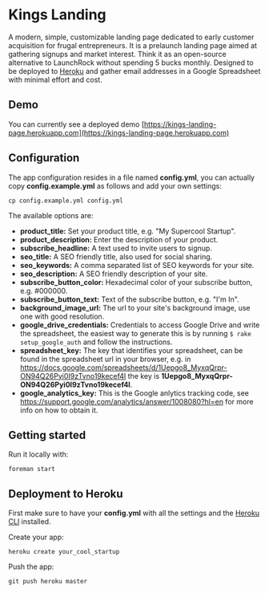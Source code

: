 # Kings Landing

A modern, simple, customizable landing page dedicated to early customer acquisition for frugal entrepreneurs. It is a prelaunch landing page aimed at gathering signups and market interest. Think it as an open-source alternative to LaunchRock without spending 5 bucks monthly. Designed to be deployed to [Heroku](https://www.heroku.com/) and gather email addresses in a Google Spreadsheet with minimal effort and cost.

## Demo

You can currently see a deployed demo [https://kings-landing-page.herokuapp.com](https://kings-landing-page.herokuapp.com)

## Configuration

The app configuration resides in a file named **config.yml**, you can actually copy **config.example.yml** as follows and add your own settings:

```console
cp config.example.yml config.yml
```

The available options are:

* **product_title:** Set your product title, e.g. "My Supercool Startup".
* **product_description:** Enter the description of your product.
* **subscribe_headline:** A text used to invite users to signup.
* **seo_title:** A SEO friendly title, also used for social sharing.
* **seo_keywords:** A comma separated list of SEO keywords for your site.
* **seo_description:** A SEO friendly description of your site.
* **subscribe_button_color:** Hexadecimal color of your subscribe button, e.g. #000000.
* **subscribe_button_text:** Text of the subscribe button, e.g. "I'm In".
* **background_image_url:** The url to your site's background image, use one with good resolution.
* **google_drive_credentials:** Credentials to access Google Drive and write the spreadsheet, the easiest way to generate this is by running `$ rake setup_google_auth` and follow the instructions.
* **spreadsheet_key:** The key that identifies your spreadsheet, can be found in the spreadsheet url in your browser, e.g. in https://docs.google.com/spreadsheets/d/1Uepgo8_MyxqQrpr-ON94Q26Pyi0I9zTvno19kecef4I the key is **1Uepgo8_MyxqQrpr-ON94Q26Pyi0I9zTvno19kecef4I**.
* **google_analytics_key:** This is the Google anlytics tracking code, see https://support.google.com/analytics/answer/1008080?hl=en for more info on how to obtain it.

## Getting started

Run it locally with:

```console
foreman start
```

## Deployment to Heroku

First make sure to have your **config.yml** with all the settings and the [Heroku CLI](https://devcenter.heroku.com/articles/heroku-cli#download-and-install) installed.

Create your app:

```console
heroku create your_cool_startup
```

Push the app:

```console
git push heroku master
```
